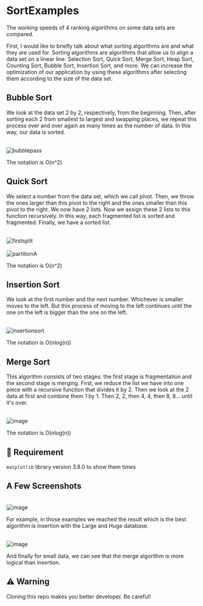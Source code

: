 # SortExamples
The working speeds of 4 ranking algorithms on some data sets are compared.

First, I would like to briefly talk about what sorting algorithms are and what they are used for. Sorting algorithms are algorithms that allow us to align a data set on a linear line. Selection Sort, Quick Sort, Merge Sort, Heap Sort, Counting Sort, Bubble Sort, Insertion Sort, and more. We can increase the optimization of our application by using these algorithms after selecting them according to the size of the data set.

## Bubble Sort
We look at the data set 2 by 2, respectively, from the beginning. Then, after sorting each 2 from smallest to largest and swapping places, we repeat this process over and over again as many times as the number of data. In this way, our data is sorted.

<br>![bubblepass](https://github.com/furkancankay/SortExamples/assets/139324087/7da51292-794f-4673-82b5-8f61492fb6ed)<br>

The notation is O(n^2)

## Quick Sort
We select a number from the data set, which we call pivot. Then, we throw the ones larger than this pivot to the right and the ones smaller than this pivot to the right. We now have 2 lists. Now we assign these 2 lists to this function recursively. In this way, each fragmented list is sorted and fragmented. Finally, we have a sorted list.

<br>![firstsplit](https://github.com/furkancankay/SortExamples/assets/139324087/f41ac7e0-c83b-4740-8e20-3fd549485b4a)<br>
<br>![partitionA](https://github.com/furkancankay/SortExamples/assets/139324087/569352f8-df34-4bae-a2c0-9008a60663c6)<br>

The notation is O(n^2)

## Insertion Sort
We look at the first number and the next number. Whichever is smaller moves to the left. But this process of moving to the left continues until the one on the left is bigger than the one on the left.

<br>![insertionsort](https://github.com/furkancankay/SortExamples/assets/139324087/3e708671-5312-4f52-abf3-344eb0a29eb5)<br>

The notation is O(nlog(n))

## Merge Sort
This algorithm consists of two stages: the first stage is fragmentation and the second stage is merging. First, we reduce the list we have into one piece with a recursive function that divides it by 2. Then we look at the 2 data at first and combine them 1 by 1. Then 2, 2, then 4, 4, then 8, 8... until it's over.

<br>![image](https://github.com/furkancankay/SortExamples/assets/139324087/a51a12a1-7303-4da7-9c52-dbeb3f8851a9)<br>

The notation is O(nlog(n))

## 🥸 Requirement
`matplotlib` library version 3.8.0 to show them times


## A Few Screenshots

<br>![image](https://github.com/furkancankay/SortExamples/assets/139324087/f5084610-c584-42f5-b393-d3cd4ee6db0d)<br>

For example, in those examples we reached the result which is the best algorithm is insertion with the Large and Huge database.

<br>![image](https://github.com/furkancankay/SortExamples/assets/139324087/76aba83b-6d79-4ab2-bce4-3d2e300cdd88)<br>

And finally for small data, we can see that the merge algorithm is more logical than insertion.


## ⚠️ Warning

Cloning this repo makes you better developer. Be careful!
